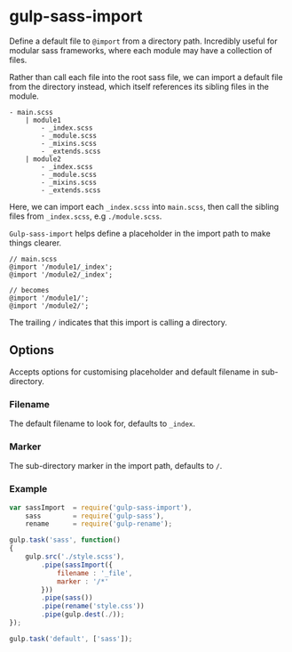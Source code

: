 # gulp-sass-import
Define a default file to `@import` from a directory path. Incredibly useful for modular sass frameworks, where each module may have a collection of files.

Rather than call each file into the root sass file, we can import a default file from the directory instead, which itself references its sibling files in the module.

```
- main.scss
	| module1
		- _index.scss
		- _module.scss
		- _mixins.scss
		- _extends.scss
	| module2
		- _index.scss
		- _module.scss
		- _mixins.scss
		- _extends.scss

```
Here, we can import each `_index.scss` into `main.scss`, then call the sibling files from `_index.scss`, e.g `./module.scss`.

`Gulp-sass-import` helps define a placeholder in the import path to make things clearer.

```
// main.scss
@import '/module1/_index';
@import '/module2/_index';

// becomes
@import '/module1/';
@import '/module2/';
```
The trailing `/` indicates that this import is calling a directory. 


## Options
Accepts options for customising placeholder and default filename in sub-directory.

### Filename
The default filename to look for, defaults to `_index`.

### Marker
The sub-directory marker in the import path, defaults to `/`.


### Example
```javascript
var sassImport 	= require('gulp-sass-import'),
	sass 		= require('gulp-sass'),
    rename 		= require('gulp-rename');

gulp.task('sass', function()
{
	gulp.src('./style.scss'),   
		.pipe(sassImport({
			filename : '_file',
			marker : '/*'
		}))
		.pipe(sass())
		.pipe(rename('style.css'))
		.pipe(gulp.dest(./));
});

gulp.task('default', ['sass']);
```




